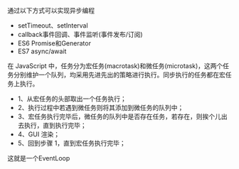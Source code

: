 通过以下方式可以实现异步编程

- setTimeout、setInterval
- callback事件回调、事件监听(事件发布/订阅)
- ES6 Promise和Generator
- ES7 async/await

在 JavaScript 中，任务分为宏任务(macrotask)和微任务(microtask)，这两个任务分别维护一个队列，均采用先进先出的策略进行执行。同步执行的任务都在宏任务上执行。

- 1、从宏任务的头部取出一个任务执行；
- 2、执行过程中若遇到微任务则将其添加到微任务的队列中；
- 3、宏任务执行完毕后，微任务的队列中是否存在任务，若存在，则挨个儿出去执行，直到执行完毕；
- 4、GUI 渲染；
- 5、回到步骤 1，直到宏任务执行完毕；

这就是一个EventLoop